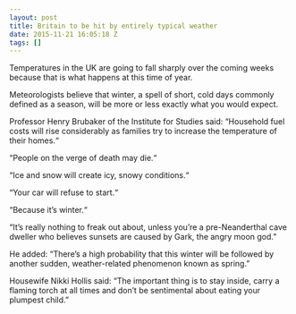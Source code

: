 ```yaml
---
layout: post
title: Britain to be hit by entirely typical weather
date: 2015-11-21 16:05:18 Z
tags: []
---
```

Temperatures in the UK are going to fall sharply over the coming weeks because that is what happens at this time of year.

Meteorologists believe that winter, a spell of short, cold days commonly defined as a season, will be more or less exactly what you would expect.

Professor Henry Brubaker of the Institute for Studies said: “Household fuel costs will rise considerably as families try to increase the temperature of their homes.“

“People on the verge of death may die.“

“Ice and snow will create icy, snowy conditions.“

“Your car will refuse to start.“

“Because it’s winter.“

“It’s really nothing to freak out about, unless you’re a pre-Neanderthal cave dweller who believes sunsets are caused by Gark, the angry moon god.”

He added: “There’s a high probability that this winter will be followed by another sudden, weather-related phenomenon known as spring.”

Housewife Nikki Hollis said: “The important thing is to stay inside, carry a flaming torch at all times and don’t be sentimental about eating your plumpest child.”
